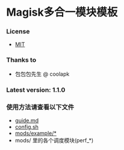 # Magisk多合一模块模板

### License
- [MIT](LICENSE)

### Thanks to
- 包包包先生 @ coolapk

### Latest version: 1.1.0

### 使用方法请查看以下文件
- [guide.md](guide.md)
- [config.sh](config.sh)
- [mods/example/*](common/mods/example/)
- mods/ 里的各个调度模块(perf_*)
